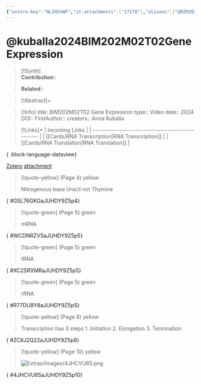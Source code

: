 ```yaml
---
{"zotero-key":"NLIHSXWF","zt-attachments":["17270"],"aliases":["@BIM202M02T02 Gene Expression"],"keywords":null,"FirstAuthor":"[[ Anna Kuballa]]","tags":["source/video","Uni/BIM202"],"dg-publish":true,"permalink":"/sources/video/kuballa2024-bim-202-m02-t02-gene-expression/","dgPassFrontmatter":true}
---
```


# @kuballa2024BIM202M02T02GeneExpression

>[!Synth]  
>**Contribution**::  
>  
>**Related**:: 
>  

> [!Abstract]+
> 

> [!Info]
> title: BIM202M02T02 Gene Expression
> type:: Video 
> date:: 2024
> DOI:: 
> FirstAuthor:: 
> creators:: Anna Kuballa

> [!Links]+
>  | Incoming Links                                    |
> | ------------------------------------------------- |
> | [[Cards/RNA Transcription\|RNA Transcription]] |
> | [[Cards/RNA Translation\|RNA Translation]]     |
> 
{ .block-language-dataview}


[Zotero](zotero://select/library/items/NLIHSXWF) [attachment](<file:///Users/nathanmaxwell/Zotero/storage/JUHDY9Z5/Kuballa%20-%202024%20-%20BIM202M02T02%20Gene%20Expression.pdf>)

> [!quote-yellow] (Page 4) yellow
> 
> Nitrogenous base Uracil not Thymine
>
{ #G5L76GKGaJUHDY9Z5p4}


> [!quote-green] (Page 5) green
> 
> mRNA
>
{ #WCDNRZVSaJUHDY9Z5p5}


> [!quote-green] (Page 5) green
> 
> tRNA
>
{ #XC2SRXMRaJUHDY9Z5p5}


> [!quote-green] (Page 5) green
> 
> rRNA
>
{ #R77DU8Y8aJUHDY9Z5p5}


> [!quote-yellow] (Page 8) yellow
> 
> Transcription has 3 steps  1. Initiation  2. Elongation  3. Termination
>
{ #ZC8J2Q22aJUHDY9Z5p8}


> [!quote-yellow] (Page 10) yellow
> 
> ![Extras/Images/4JHCVU65.png](/img/user/Extras/Images/4JHCVU65.png)
>
{ #4JHCVU65aJUHDY9Z5p10}

